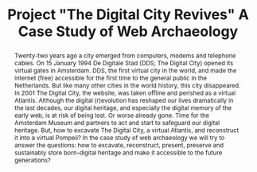 ---
abstract: 'Twenty-two years ago a city emerged from computers, modems and telephone
  cables. On 15 January 1994 De Digitale Stad (DDS; The Digital City) opened its virtual
  gates in Amsterdam. DDS, the first virtual city in the world, and made the internet
  (free) accessible for the first time to the general public in the Netherlands. But
  like many other cities in the world history, this city disappeared. In 2001 The
  Digital City, the website, was taken offline and perished as a virtual Atlantis.
  Although the digital (r)evolution has reshaped our lives dramatically in the last
  decades, our digital heritage, and especially the digital memory of the early web,
  is at risk of being lost. Or worse already gone. Time for the Amsterdam Museum and
  partners to act and start to safeguard our digital heritage. But, how to excavate
  The Digital City, a virtual Atlantis, and reconstruct it into a virtual Pompeii?
  In the case study of web archaeology we will try to answer the questions: how to
  excavate, reconstruct, present, preserve and sustainably store born-digital heritage
  and make it accessible to the future generations?'
creators:
- Tjarda de Haan
date: null
document_url: https://services.phaidra.univie.ac.at/api/object/o:503160/download
grand_parent: iPRES
institutions: []
keywords: []
landing_page_url: https://phaidra.univie.ac.at/o:503160
language: eng
layout: publication
license: CC BY-NC-SA 3.0 AT
notes_url: null
parent: iPRES 2016
publication_type: paper
size: 329160
slides_url: null
source_name: iPRES
stream_url: null
title: Project "The Digital City Revives" A Case Study of Web Archaeology
year: 2016
---